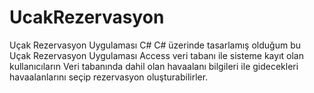 # UcakRezervasyon
Uçak Rezervasyon Uygulaması C#
C# üzerinde tasarlamış olduğum bu Uçak Rezervasyon Uygulaması Access veri tabanı ile sisteme kayıt olan kullanıcıların Veri tabanında dahil olan havaalanı bilgileri ile gidecekleri havaalanlarını seçip rezervasyon oluşturabilirler.
